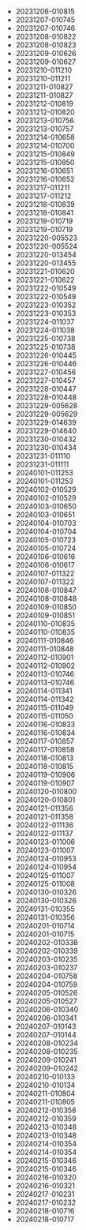
* 20231206-010815
* 20231207-010745
* 20231207-010746
* 20231208-010822
* 20231208-010823
* 20231209-010626
* 20231209-010627
* 20231210-011210
* 20231210-011211
* 20231211-010827
* 20231211-010827
* 20231212-010819
* 20231212-010820
* 20231213-010756
* 20231213-010757
* 20231214-010658
* 20231214-010700
* 20231215-010849
* 20231215-010850
* 20231216-010651
* 20231216-010652
* 20231217-011211
* 20231217-011212
* 20231218-010839
* 20231218-010841
* 20231219-010719
* 20231219-010719
* 20231220-005523
* 20231220-005524
* 20231220-013454
* 20231220-013455
* 20231221-010620
* 20231221-010622
* 20231222-010549
* 20231222-010549
* 20231223-010352
* 20231223-010353
* 20231224-011037
* 20231224-011038
* 20231225-010738
* 20231225-010738
* 20231226-010445
* 20231226-010446
* 20231227-010456
* 20231227-010457
* 20231228-010447
* 20231228-010448
* 20231229-005628
* 20231229-005629
* 20231229-014639
* 20231229-014640
* 20231230-010432
* 20231230-010434
* 20231231-011110
* 20231231-011111
* 20240101-011253
* 20240101-011253
* 20240102-010529
* 20240102-010529
* 20240103-010650
* 20240103-010651
* 20240104-010703
* 20240104-010704
* 20240105-010723
* 20240105-010724
* 20240106-010616
* 20240106-010617
* 20240107-011322
* 20240107-011322
* 20240108-010847
* 20240108-010848
* 20240109-010850
* 20240109-010851
* 20240110-010835
* 20240110-010835
* 20240111-010846
* 20240111-010848
* 20240112-010901
* 20240112-010902
* 20240113-010746
* 20240113-010746
* 20240114-011341
* 20240114-011342
* 20240115-011049
* 20240115-011050
* 20240116-010833
* 20240116-010834
* 20240117-010857
* 20240117-010858
* 20240118-010813
* 20240118-010815
* 20240119-010906
* 20240119-010907
* 20240120-010800
* 20240120-010801
* 20240121-011356
* 20240121-011358
* 20240122-011136
* 20240122-011137
* 20240123-011006
* 20240123-011007
* 20240124-010953
* 20240124-010954
* 20240125-011007
* 20240125-011008
* 20240130-010326
* 20240130-010326
* 20240131-010355
* 20240131-010356
* 20240201-010714
* 20240201-010715
* 20240202-010338
* 20240202-010339
* 20240203-010235
* 20240203-010237
* 20240204-010758
* 20240204-010759
* 20240205-010526
* 20240205-010527
* 20240206-010340
* 20240206-010341
* 20240207-010143
* 20240207-010144
* 20240208-010234
* 20240208-010235
* 20240209-010241
* 20240209-010242
* 20240210-010133
* 20240210-010134
* 20240211-010804
* 20240211-010805
* 20240212-010358
* 20240212-010359
* 20240213-010348
* 20240213-010348
* 20240214-010354
* 20240214-010354
* 20240215-010346
* 20240215-010346
* 20240216-010320
* 20240216-010321
* 20240217-010231
* 20240217-010232
* 20240218-010716
* 20240218-010717
